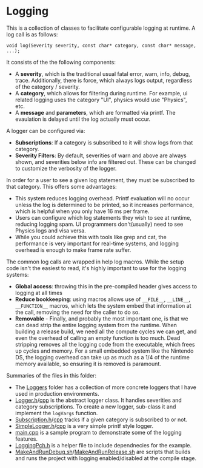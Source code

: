 # Logging

This is a collection of classes to facilitate configurable logging at runtime.  A log call is as follows:
```
void log(Severity severity, const char* category, const char* message, ...);
```

It consists of the the following components:

* A __severity__, which is the traditional usual fatal error, warn, info, debug, trace.  Additionally, there is force, which always logs output, regardless of the category / severity.
* A __category__, which allows for filtering during runtime.  For example, ui related logging uses the category "UI", physics would use "Physics", etc.
* A __message__ and __parameters__, which are formatted via printf.  The evaulation is delayed until the log actually must occur.

A logger can be configured via:

* __Subscriptions__: If a category is subscribed to it will show logs from that category.
* __Severity Filters__: By default, severities of warn and above are always shown, and severities below info are filtered out.  These can be changed to customize the verbosity of the logger.

In order for a user to see a given log statement, they must be subscribed to that category. This offers some advantages:

* This system reduces logging overhead.  Printf evaluation will no occur unless the log is determined to be printed, so it increases performance, which is helpful when you only have 16 ms per frame.
* Users can configure which log statements they wish to see at runtime, reducing logging spam.  UI programmers don't(usually) need to see Physics logs and visa versa.
* While you could achieve this with tools like grep and cat, the performance is very important for real-time systems, and logging overhead is enough to make frame rate suffer.

The common log calls are wrapped in help log macros.  While the setup code isn't the easiest to read, it's highly important to use for the logging systems:

* __Global access__: throwing this in the pre-compiled header gives access to logging at all times
* __Reduce bookkeeping__: using macros allows use of ```__FILE__```, ```__LINE__```, ```__FUNCTION__``` macros, which lets the system embed that information at the call, removing the need for the caller to do so.
* __Removable__ - Finally, and probably the most important one, is that we can dead strip the entire logging system from the runtime.  When building a release build, we need all the compute cycles we can get, and even the overhead of calling an empty function is too much.  Dead stripping removes all the logging code from the executable, which frees up cycles and memory.  For a small embedded system like the Nintendo DS, the logging overhead can take up as much as a 1/4 of the runtime memory available, so ensuring it is removed is paramount. 

Summaries of the files in this folder:

* The [Loggers](Loggers) folder has a collection of more concrete loggers that I have used in production environments.
* [Logger.h](Logger.h)/[cpp](Logger.cpp) is the abstract logger class.  It handles severities and category subscriptions.  To create a new logger, sub-class it and implement the `logVargs` function. 
* [Subscription.h](Subscription.h)/[cpp](Subscription.cpp) tracks if a given category is subscribed to or not.
* [SimpleLogger.h](SimpleLogger.h)/[cpp](SimpleLogger.cpp) is a very simple printf style logger.
* [main.cpp](main.cpp) is a sample program to demonstrate some of the logging features.
* [LoggingPch.h](LoggingPch.h) is a helper file to include dependnecies for the example.
* [MakeAndRunDebug.sh](MakeAndRunDebug.sh)/[MakeAndRunRelease.sh](MakeAndRunRelease.sh) are scripts that builds and runs the project with logging enabled/disabled at the compile stage.
